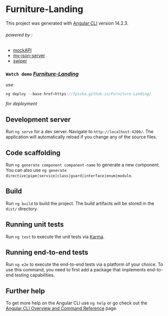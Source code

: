 # Furniture-Landing

This project was generated with [Angular CLI](https://github.com/angular/angular-cli) version 14.2.3.

###### _powered by :_
- [mockAPI](https://mockapi.io/)
- [my-json-server](https://my-json-server.typicode.com/)
- [swiper](https://swiperjs.com/)

### `Watch demo` _[Furniture-Landing](https://fpsska.github.io/Furniture-Landing/)_

_use_ 
```js
ng deploy --base-href=https://fpsska.github.io/Furniture-Landing/ 
```
_for deployment_

## Development server

Run `ng serve` for a dev server. Navigate to `http://localhost:4200/`. The application will automatically reload if you change any of the source files.

## Code scaffolding

Run `ng generate component component-name` to generate a new component. You can also use `ng generate directive|pipe|service|class|guard|interface|enum|module`.

## Build

Run `ng build` to build the project. The build artifacts will be stored in the `dist/` directory.

## Running unit tests

Run `ng test` to execute the unit tests via [Karma](https://karma-runner.github.io).

## Running end-to-end tests

Run `ng e2e` to execute the end-to-end tests via a platform of your choice. To use this command, you need to first add a package that implements end-to-end testing capabilities.

## Further help

To get more help on the Angular CLI use `ng help` or go check out the [Angular CLI Overview and Command Reference](https://angular.io/cli) page.
